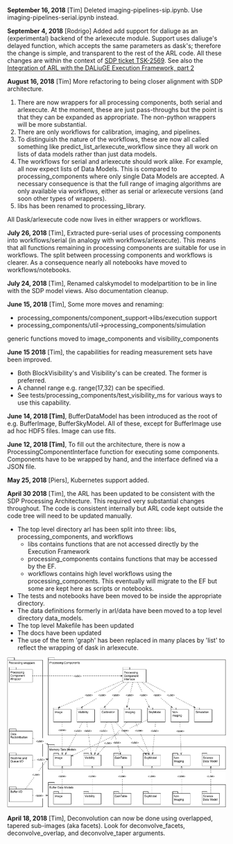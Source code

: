 **September 16, 2018** [Tim] Deleted imaging-pipelines-sip.ipynb. Use imaging-pipelines-serial.ipynb instead.

**September 4, 2018** [Rodrigo]  Added add support for daliuge as an (experimental) backend of the arlexecute module. 
Support uses daliuge's delayed function, which accepts the same parameters as dask's; therefore the change is simple, 
and transparent to the rest of the ARL code. All these changes are within the context of [SDP ticket 
TSK-2569](https://jira.ska-sdp.org/browse/TSK-2569). See also the 
[Integration of ARL with the DALiuGE Execution Framework, part 2](https://confluence.ska-sdp.org/display/WBS/Integration+of+ARL+with+the+DALiuGE+Execution+Framework%2C+part+2)

**August 16, 2018** [Tim] More refactoring to being closer alignment with SDP architecture.
1. There are now wrappers for all processing components, both serial and 
arlexecute. At the moment, these are just pass-throughs but the point is that they can
be expanded as appropriate. The non-python wrappers will be more substantial.
2. There are only workflows for calibration, imaging, and pipelines.
3. To distinguish the nature of the workflows, these are now all called something like
predict_list_arlexecute_workflow since they all work on lists of data models rather 
than just data models.
4. The workflows for serial and arlexecute should work alike. For example, all now 
expect lists of Data Models. This is compared to processing_components
where only single Data Models are accepted. A necessary consequence is
that the full range of imaging algorithms are only available via 
workflows, either as serial or arlexecute versions (and soon other
types of wrappers).
5. libs has been renamed to processing_library.

All Dask/arlexecute code now lives in either wrappers or workflows.

**July 26, 2018** [Tim], Extracted pure-serial uses of processing components 
into workflows/serial (in analogy with workflows/arlexecute). This means that
all functions remaining in processing components are suitable for use in
workflows. The split between processing components and workflows is clearer.
As a consequence nearly all notebooks have moved to workflows/notebooks.

**July 24, 2018** [Tim], Renamed calskymodel to modelpartition to 
be in line with the SDP model views. Also documentation cleanup.

**June 15, 2018** [Tim], Some more moves and renaming:
* processing_components/component_support->libs/execution support
* processing_components/util->processing_components/simulation

generic functions moved to image_components and visibility_components

**June 15 2018** [Tim], the capabilities for reading measurement sets have been improved.
* Both BlockVisibility's and Visibility's can be created. The former is preferred.
* A channel range e.g. range(17,32) can be specified.
* See tests/processing_components/test_visibility_ms for various ways to use this capability.

**June 14, 2018 [Tim]**, BufferDataModel has been introduced as the root of e.g. BufferImage, BufferSkyModel. All of 
these, except for BufferImage use ad hoc HDF5 files. Image can use fits.

**June 12, 2018 [Tim]**, To fill out the architecture, there is now a ProcessingComponentInterface function for executing 
some components. Components have to be wrapped by hand, and the interface defined via a JSON file.

**May 25, 2018** [Piers], Kubernetes support added.

**April 30 2018** [Tim], the ARL has been updated to be consistent with the SDP Processing Architecture. This required 
very substantial changes throughout. The code is consistent internally but ARL code kept outside the code tree will 
need to be updated manually.

* The top level directory arl has been split into three: libs, processing_components, and workflows
    - libs contains functions that are not accessed directly by the Execution Framework
    - processing_components contains functions that may be accessed by the EF. 
    - workflows contains high level workflows using the processing_components. This eventually will migrate to the EF
     but some are kept here as scripts or notebooks.
* The tests and notebooks have been moved to be inside the appropriate directory.
* The data definitions formerly in arl/data have been moved to a top level directory data_models. 
* The top level Makefile has been updated
* The docs have been updated
* The use of the term 'graph' has been replaced in many places by 'list' to reflect the wrapping of dask in 
arlexecute.

![SDP Processing Architecture](./docs/SDP_processing_architecture.png)

**April 18, 2018** [Tim], Deconvolution can now be done using overlapped, tapered sub-images (aka facets).
Look for deconvolve_facets, deconvolve_overlap, and deconvolve_taper arguments.

